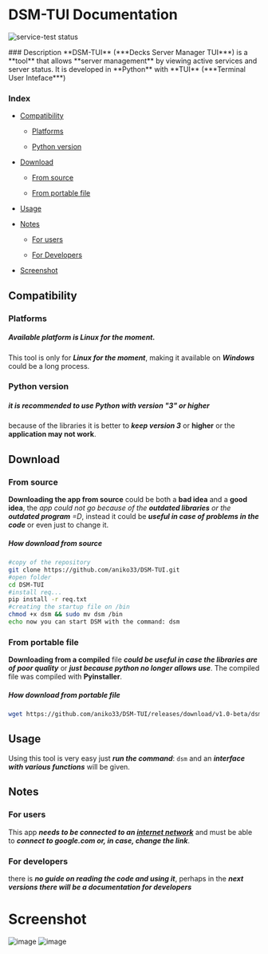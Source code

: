 # DSM-TUI Documentation
<p aling="center">
  <img src="https://img.shields.io/badge/license-GPL-blue" class="center" alt="service-test status">
</p>
### Description
**DSM-TUI** (***Decks Server Manager TUI***) is a **tool** that allows **server 
management** by viewing active services and server status. It is developed
in **Python** with **TUI** (***Terminal User Inteface***)

### Index

- [Compatibility](https://github.com/aniko33/DSM-TUI/blob/main/README.md#compatibility)
  
  - [Platforms](https://github.com/aniko33/DSM-TUI/blob/main/README.md#platforms)
    
  - [Python version](https://github.com/aniko33/DSM-TUI/blob/main/README.md#python-version)
    
- [Download](https://github.com/aniko33/DSM-TUI/blob/main/README.md#download)
  
  - [From source](https://github.com/aniko33/DSM-TUI/blob/main/README.md#from-source)
    
  - [From portable file](https://github.com/aniko33/DSM-TUI/blob/main/README.md#from-portable-file)
    
- [Usage](https://github.com/aniko33/DSM-TUI/blob/main/README.md#usage)
  
- [Notes](https://github.com/aniko33/DSM-TUI/blob/main/README.md#notes)
  
  - [For users](https://github.com/aniko33/DSM-TUI/blob/main/README.md#for-users)
    
  - [For Developers](https://github.com/aniko33/DSM-TUI/blob/main/README.md#for-developers)
    
- [Screenshot](https://github.com/aniko33/DSM-TUI/blob/main/README.md#screenshot)
  

## Compatibility

### Platforms

##### Available platform is Linux for the moment.

This tool is only for ***Linux for the moment***, making it available on ***Windows*** could be a long process.

### Python version

##### it is recommended to use Python with version "*3*" or higher

because of the libraries it is better to ***keep version 3*** or **higher** or the **application may not work**.

## Download

### From source

**Downloading the app from source** could be both a **bad idea** and a **good idea**, the *app could not go because of the **outdated libraries** or the **outdated program** =D*, instead it could be ***useful in case of problems in the code*** or even just to change it.

##### How download from source

```bash
#copy of the repository
git clone https://github.com/aniko33/DSM-TUI.git
#open folder
cd DSM-TUI
#install req...
pip install -r req.txt
#creating the startup file on /bin
chmod +x dsm && sudo mv dsm /bin
echo now you can start DSM with the command: dsm
```

### From portable file

**Downloading from a compiled** file ***could be useful in case the libraries are of poor quality*** or ***just because python no longer allows use***.
The compiled file was compiled with **Pyinstaller**.

##### How download from portable file

```bash
wget https://github.com/aniko33/DSM-TUI/releases/download/v1.0-beta/dsm && chmod +x dsm && sudo mv dsm /bin && echo now you can start DSM with the command: dsm
```

## Usage

Using this tool is very easy just ***run the command***: `dsm`
and an ***interface with various functions*** will be given.

## Notes

### For users

This app ***needs to be connected to an <u>internet network</u>*** and must be able to ***connect to google.com or, in case, change the link***.

### For developers

there is ***no guide on reading the code and using it***, perhaps in the ***next versions there will be a documentation for developers***

# Screenshot
![image](https://user-images.githubusercontent.com/76649588/173388846-7d874fad-008e-4005-abb3-379deccce3c9.png)
![image](https://user-images.githubusercontent.com/76649588/173388920-46ef8cde-72d1-4fa7-bc89-9a6249d458fc.png)

